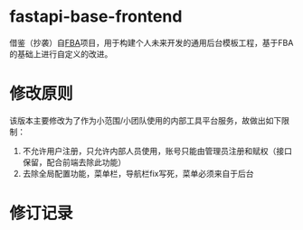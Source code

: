 # fastapi-base-frontend
借鉴（抄袭）自[FBA](https://github.com/fastapi-practices/fastapi_best_architecture_ui/tree/master)项目，用于构建个人未来开发的通用后台模板工程，基于FBA的基础上进行自定义的改进。

# 修改原则
该版本主要修改为了作为小范围/小团队使用的内部工具平台服务，故做出如下限制：
1. 不允许用户注册，只允许内部人员使用，账号只能由管理员注册和赋权（接口保留，配合前端去除此功能）
2. 去除全局配置功能，菜单栏，导航栏fix写死，菜单必须来自于后台

# 修订记录

